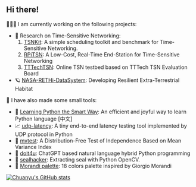 ## Hi there!

🧑🏽‍💻 I am currently working on the following projects:

- 🔬 Research on Time-Sensitive Networking: 
    1. [TSNKit](https://github.com/ChuanyuXue/tsnkit): A simple scheduling toolkit and benchmark for Time-Sensitive Networking.
    2. [RPiTSN](https://github.com/ChuanyuXue/RPiTSN): A Low-Cost, Real-Time End-Station for Time-Sensitive Networking
    3. [TTTechTSN](https://github.com/ChuanyuXue/TTTech-TSN): Online TSN testbed based on TTTech TSN Evaluation Board
- 🪐 [NASA-RETHi-DataSystem](https://github.com/ChuanyuXue/NASA-RETHi-DataService): Developing Resilient Extra-Terrestrial Habitat

🤷 I have also made some small tools:
- 🧸 [Learning Python the Smart Way](https://github.com/datawhalechina/learn-python-the-smart-way): An efficient and joyful way to learn Python language \[中文\]
- 📈 [udp-latency](https://github.com/ChuanyuXue/udp-latency): A tiny end-to-end latency testing tool implemented by UDP protocol in Python
- 📐 [mvtest](https://github.com/ChuanyuXue/MVTest): A Distribution-Free Test of Independence Based on Mean Variance Index
- 🐶 [doit4u](https://github.com/ChuanyuXue/doit4u): ChatGPT based natural language hybrid Python programming
- 🦭 [sealhacker](https://github.com/ChuanyuXue/sealhacker): Extracting seal with Python OpenCV.
- 🎨 [Morandi palette](https://gist.github.com/ChuanyuXue/3a377f7c1629b0ce68bc6b393340d0fb): 18 colors palette inspired by Giorgio Morandi


[![Chuanyu's GitHub stats](https://github-readme-stats.vercel.app/api?username=anuraghazra)](https://github.com/ChuanyuXue/github-readme-stats)
